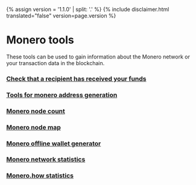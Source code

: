 {% assign version = '1.1.0' | split: '.' %}
{% include disclaimer.html translated="false" version=page.version %}
# Monero tools

These tools can be used to gain information about the Monero network or your transaction data in the blockchain.

### [Check that a recipient has received your funds](http://xmrtests.llcoins.net/checktx.html)

### [Tools for monero address generation](https://xmr.llcoins.net/)

### [Monero node count](http://moneronodes.i2p.xyz/)

### [Monero node map](https://monerohash.com/nodes-distribution.html)

### [Monero offline wallet generator](http://moneroaddress.org/)

### [Monero network statistics](http://moneroblocks.info/stats)

### [Monero.how statistics](https://www.monero.how/)